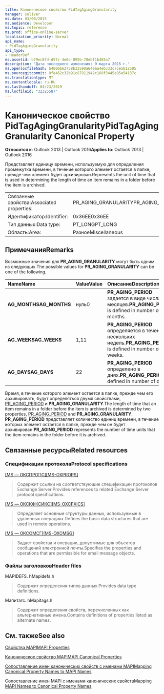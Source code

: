 ```yaml
---
title: Каноническое свойство PidTagAgingGranularity
manager: soliver
ms.date: 03/09/2015
ms.audience: Developer
ms.topic: reference
ms.prod: office-online-server
localization_priority: Normal
api_name:
- PidTagAgingGranularity
api_type:
- HeaderDef
ms.assetid: b79ec87d-d97c-4e6c-899b-78ebf1b485a7
description: 'Дата последнего изменения: 9 марта 2015 г.'
ms.openlocfilehash: b4006b62758b32598a64eaa4eb333c7ce5b12605
ms.sourcegitcommit: 8fe462c32b91c87911942c188f3445e85a54137c
ms.translationtype: MT
ms.contentlocale: ru-RU
ms.lasthandoff: 04/23/2019
ms.locfileid: "32325587"
---
```

# <a name="pidtagaginggranularity-canonical-property"></a><span data-ttu-id="490c0-103">Каноническое свойство PidTagAgingGranularity</span><span class="sxs-lookup"><span data-stu-id="490c0-103">PidTagAgingGranularity Canonical Property</span></span>

  
  
<span data-ttu-id="490c0-104">**Относится к**: Outlook 2013 | Outlook 2016</span><span class="sxs-lookup"><span data-stu-id="490c0-104">**Applies to**: Outlook 2013 | Outlook 2016</span></span> 
  
<span data-ttu-id="490c0-105">Представляет единицу времени, используемую для определения промежутка времени, в течение которого элемент остается в папке, прежде чем элемент будет архивирован.</span><span class="sxs-lookup"><span data-stu-id="490c0-105">Represents the unit of time that is used in determining the length of time an item remains in a folder before the item is archived.</span></span>
  
|||
|:-----|:-----|
|<span data-ttu-id="490c0-106">Связанные свойства:</span><span class="sxs-lookup"><span data-stu-id="490c0-106">Associated properties:</span></span>  <br/> |<span data-ttu-id="490c0-107">PR_AGING_GRANULARITY</span><span class="sxs-lookup"><span data-stu-id="490c0-107">PR_AGING_GRANULARITY</span></span>  <br/> |
|<span data-ttu-id="490c0-108">Идентификатор:</span><span class="sxs-lookup"><span data-stu-id="490c0-108">Identifier:</span></span>  <br/> |<span data-ttu-id="490c0-109">0x36EE</span><span class="sxs-lookup"><span data-stu-id="490c0-109">0x36EE</span></span>  <br/> |
|<span data-ttu-id="490c0-110">Тип данных:</span><span class="sxs-lookup"><span data-stu-id="490c0-110">Data type:</span></span>  <br/> |<span data-ttu-id="490c0-111">PT_LONG</span><span class="sxs-lookup"><span data-stu-id="490c0-111">PT_LONG</span></span>  <br/> |
|<span data-ttu-id="490c0-112">Область:</span><span class="sxs-lookup"><span data-stu-id="490c0-112">Area:</span></span>  <br/> |<span data-ttu-id="490c0-113">Разное</span><span class="sxs-lookup"><span data-stu-id="490c0-113">Miscellaneous</span></span>  <br/> |
   
## <a name="remarks"></a><span data-ttu-id="490c0-114">Примечания</span><span class="sxs-lookup"><span data-stu-id="490c0-114">Remarks</span></span>

<span data-ttu-id="490c0-115">Возможные значения для **PR_AGING_GRANULARITY** могут быть одним из следующих.</span><span class="sxs-lookup"><span data-stu-id="490c0-115">The possible values for **PR_AGING_GRANULARITY** can be one of the following.</span></span> 
  
|<span data-ttu-id="490c0-116">**Name**</span><span class="sxs-lookup"><span data-stu-id="490c0-116">**Name**</span></span>|<span data-ttu-id="490c0-117">**Value**</span><span class="sxs-lookup"><span data-stu-id="490c0-117">**Value**</span></span>|<span data-ttu-id="490c0-118">**Описание**</span><span class="sxs-lookup"><span data-stu-id="490c0-118">**Description**</span></span>|
|:-----|:-----|:-----|
|<span data-ttu-id="490c0-119">**AG_MONTHS**</span><span class="sxs-lookup"><span data-stu-id="490c0-119">**AG_MONTHS**</span></span> <br/> |<span data-ttu-id="490c0-120">нуль</span><span class="sxs-lookup"><span data-stu-id="490c0-120">0</span></span>  <br/> |<span data-ttu-id="490c0-121">**PR_AGING_PERIOD** задается в виде числа месяцев.</span><span class="sxs-lookup"><span data-stu-id="490c0-121">**PR_AGING_PERIOD** is defined in number of months.</span></span>  <br/> |
|<span data-ttu-id="490c0-122">**AG_WEEKS**</span><span class="sxs-lookup"><span data-stu-id="490c0-122">**AG_WEEKS**</span></span> <br/> |<span data-ttu-id="490c0-123">1,1</span><span class="sxs-lookup"><span data-stu-id="490c0-123">1</span></span>  <br/> |<span data-ttu-id="490c0-124">**PR_AGING_PERIOD** определяется в течение нескольких недель.</span><span class="sxs-lookup"><span data-stu-id="490c0-124">**PR_AGING_PERIOD** is defined in number of weeks.</span></span>  <br/> |
|<span data-ttu-id="490c0-125">**AG_DAYS**</span><span class="sxs-lookup"><span data-stu-id="490c0-125">**AG_DAYS**</span></span> <br/> |<span data-ttu-id="490c0-126">2</span><span class="sxs-lookup"><span data-stu-id="490c0-126">2</span></span>  <br/> |<span data-ttu-id="490c0-127">**PR_AGING_PERIOD** определено в днях.</span><span class="sxs-lookup"><span data-stu-id="490c0-127">**PR_AGING_PERIOD** is defined in number of days.</span></span>  <br/> |
   
<span data-ttu-id="490c0-128">Время, в течение которого элемент остается в папке, прежде чем его архивировать, будут определяться двумя свойствами, [PR_AGING_PERIOD](pidtagagingperiod-canonical-property.md) и **PR_AGING_GRANULARITY**.</span><span class="sxs-lookup"><span data-stu-id="490c0-128">The length of time that an item remains in a folder before the item is archived is determined by two properties, [PR_AGING_PERIOD](pidtagagingperiod-canonical-property.md) and **PR_AGING_GRANULARITY**.</span></span> <span data-ttu-id="490c0-129">**PR_AGING_PERIOD** представляет количество единиц времени, в течение которых элемент остается в папке, прежде чем он будет архивирован.</span><span class="sxs-lookup"><span data-stu-id="490c0-129">**PR_AGING_PERIOD** represents the number of time units that the item remains in the folder before it is archived.</span></span> 
  
## <a name="related-resources"></a><span data-ttu-id="490c0-130">Связанные ресурсы</span><span class="sxs-lookup"><span data-stu-id="490c0-130">Related resources</span></span>

### <a name="protocol-specifications"></a><span data-ttu-id="490c0-131">Спецификации протокола</span><span class="sxs-lookup"><span data-stu-id="490c0-131">Protocol specifications</span></span>

<span data-ttu-id="490c0-132">[[MS — ОКСПРОПС]](https://msdn.microsoft.com/library/f6ab1613-aefe-447d-a49c-18217230b148%28Office.15%29.aspx)</span><span class="sxs-lookup"><span data-stu-id="490c0-132">[[MS-OXPROPS]](https://msdn.microsoft.com/library/f6ab1613-aefe-447d-a49c-18217230b148%28Office.15%29.aspx)</span></span>
  
> <span data-ttu-id="490c0-133">Содержит ссылки на соответствующие спецификации протоколов Exchange Server.</span><span class="sxs-lookup"><span data-stu-id="490c0-133">Provides references to related Exchange Server protocol specifications.</span></span>
    
<span data-ttu-id="490c0-134">[[MS — ОКСКФКСИКС]](https://msdn.microsoft.com/library/b9752f3d-d50d-44b8-9e6b-608a117c8532%28Office.15%29.aspx)</span><span class="sxs-lookup"><span data-stu-id="490c0-134">[[MS-OXCFXICS]](https://msdn.microsoft.com/library/b9752f3d-d50d-44b8-9e6b-608a117c8532%28Office.15%29.aspx)</span></span>
  
> <span data-ttu-id="490c0-135">Определяет основные структуры данных, используемые в удаленных операциях.</span><span class="sxs-lookup"><span data-stu-id="490c0-135">Defines the basic data structures that are used in remote operations.</span></span>
    
<span data-ttu-id="490c0-136">[[MS — ОКСОМСГ]](https://msdn.microsoft.com/library/daa9120f-f325-4afb-a738-28f91049ab3c%28Office.15%29.aspx)</span><span class="sxs-lookup"><span data-stu-id="490c0-136">[[MS-OXOMSG]](https://msdn.microsoft.com/library/daa9120f-f325-4afb-a738-28f91049ab3c%28Office.15%29.aspx)</span></span>
  
> <span data-ttu-id="490c0-137">Задает свойства и операции, допустимые для объектов сообщений электронной почты.</span><span class="sxs-lookup"><span data-stu-id="490c0-137">Specifies the properties and operations that are permissible for email message objects.</span></span>
    
### <a name="header-files"></a><span data-ttu-id="490c0-138">Файлы заголовков</span><span class="sxs-lookup"><span data-stu-id="490c0-138">Header files</span></span>

<span data-ttu-id="490c0-139">MAPIDEFS. h</span><span class="sxs-lookup"><span data-stu-id="490c0-139">Mapidefs.h</span></span>
  
> <span data-ttu-id="490c0-140">Содержит определения типов данных.</span><span class="sxs-lookup"><span data-stu-id="490c0-140">Provides data type definitions.</span></span>
    
<span data-ttu-id="490c0-141">Мапитагс. h</span><span class="sxs-lookup"><span data-stu-id="490c0-141">Mapitags.h</span></span>
  
> <span data-ttu-id="490c0-142">Содержит определения свойств, перечисленных как альтернативные имена.</span><span class="sxs-lookup"><span data-stu-id="490c0-142">Contains definitions of properties listed as alternate names.</span></span>
    
## <a name="see-also"></a><span data-ttu-id="490c0-143">См. также</span><span class="sxs-lookup"><span data-stu-id="490c0-143">See also</span></span>



[<span data-ttu-id="490c0-144">Свойства MAPI</span><span class="sxs-lookup"><span data-stu-id="490c0-144">MAPI Properties</span></span>](mapi-properties.md)
  
[<span data-ttu-id="490c0-145">Каноническое свойство MAPI</span><span class="sxs-lookup"><span data-stu-id="490c0-145">MAPI Canonical Properties</span></span>](mapi-canonical-properties.md)
  
[<span data-ttu-id="490c0-146">Сопоставление имен канонических свойств с именами MAPI</span><span class="sxs-lookup"><span data-stu-id="490c0-146">Mapping Canonical Property Names to MAPI Names</span></span>](mapping-canonical-property-names-to-mapi-names.md)
  
[<span data-ttu-id="490c0-147">Сопоставление имен MAPI с именами канонических свойств</span><span class="sxs-lookup"><span data-stu-id="490c0-147">Mapping MAPI Names to Canonical Property Names</span></span>](mapping-mapi-names-to-canonical-property-names.md)

